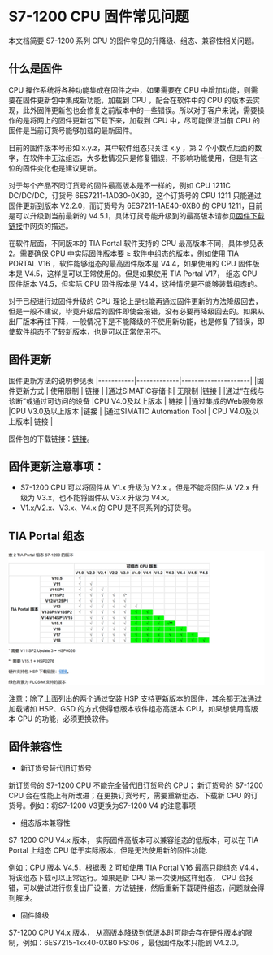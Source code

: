 # S7-1200 CPU 固件常见问题

本文档简要 S7-1200 系列 CPU 的固件常见的升降级、组态、兼容性相关问题。

## 什么是固件
CPU 操作系统将各种功能集成在固件之中，如果需要在 CPU 中增加功能，则需要在固件更新包中集成新功能，加载到 CPU ，配合在软件中的 CPU 的版本去实现，此外固件更新包也会修复之前版本中的一些错误。所以对于客户来说，需要操作的是将网上的固件更新包下载下来，加载到 CPU 中，尽可能保证当前 CPU 的固件是当前订货号能够加载的最新固件。

目前的固件版本号形如 x.y.z，其中软件组态只关注 x.y ，第 2 个小数点后面的数字，在软件中无法组态，大多数情况只是修复错误，不影响功能使用，但是有这一位的固件变化也是建议更新。

对于每个产品不同订货号的固件最高版本是不一样的，例如 CPU 1211C DC/DC/DC，订货号 6ES7211-1AD30-0XB0，这个订货号的 CPU 1211 只能通过固件更新到版本 V2.2.0，而订货号为 6ES7211-1AE40-0XB0 的 CPU 1211，目前是可以升级到当前最新的 V4.5.1，具体订货号能升级到的最高版本请参见[固件下载链接]()中网页的描述。

在软件层面，不同版本的 TIA Portal 软件支持的 CPU 最高版本不同，具体参见表 2。需要确保 CPU 中实际固件版本要 ≥ 软件中组态的版本，例如使用 TIA PORTAL V16 ，软件能够组态的最高固件版本是 V4.4，如果使用的 CPU 固件版本是 V4.5，这样是可以正常使用的。但是如果使用 TIA Portal V17， 组态 CPU 固件版本 V4.5，但实际 CPU 固件版本是 V4.4，这种情况是不能够装载组态的。

对于已经进行过固件升级的 CPU 理论上是也能再通过固件更新的方法降级回去，但是一般不建议，毕竟升级后的固件即使会报错，没有必要再降级回去的。如果从出厂版本再往下降，一般情况下是不能降级的不使用新功能，也是修复了错误，即使软件组态不了较新版本，也是可以正常使用不。

## 固件更新
固件更新方法的说明参见表
|-----------|-------------|---------------------|
|固件更新方式 | 使用限制 | 链接 |
|通过SIMATIC存储卡| 无限制 |链接 |
|通过“在线与诊断”或通过可访问的设备 |CPU V4.0及以上版本 | 链接 |
|通过集成的Web服务器 |CPU V3.0及以上版本 |链接 |
|通过SIMATIC Automation Tool | CPU V4.0及以上版本| 链接 |

固件包的下载链接：[链接]()。

## 固件更新注意事项：
- S7-1200 CPU 可以将固件从 V1.x 升级为 V2.x 。但是不能将固件从 V2.x 升级为 V3.x，也不能将固件从 V3.x 升级为 V4.x。
- V1.x/V2.x、V3.x、V4.x 的 CPU 是不同系列的订货号。

## TIA Portal 组态

![alt text](image.png)

注意：除了上面列出的两个通过安装 HSP 支持更新版本的固件，其余都无法通过加载诸如 HSP、GSD 的方式使得低版本软件组态高版本 CPU，如果想使用高版本 CPU 的功能，必须更换软件。

## 固件兼容性

- 新订货号替代旧订货号

新订货号的 S7-1200 CPU 不能完全替代旧订货号的 CPU； 新订货号的 S7-1200 CPU 会在性能上有所改进；在更换订货号时，需要重新组态、下载新 CPU 的订货号。例如：将S7-1200 V3更换为S7-1200 V4 的注意事项

- 组态版本兼容性

S7-1200 CPU V4.x 版本， 实际固件高版本可以兼容组态的低版本，可以在 TIA Portal 上组态 CPU 低于实际版本，但是无法使用新的固件功能.

例如：CPU 版本 V4.5，根据表 2 可知使用 TIA Portal V16 最高只能组态 V4.4，将该组态下载可以正常运行。如果是新 CPU 第一次使用这样组态， CPU 会报错，可以尝试进行恢复出厂设置，方法链接，然后重新下载硬件组态，问题就会得到解决。

- 固件降级

S7-1200 CPU V4.x 版本， 从高版本降级到低版本时可能会存在硬件版本的限制，例如：6ES7215-1xx40-0XB0 FS:06 ，最低固件版本只能到 V4.2.0。


